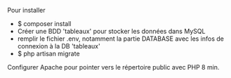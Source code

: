 Pour installer
- $ composer install
- Créer une BDD 'tableaux' pour stocker les données dans MySQL
- remplir le fichier .env, notamment la partie DATABASE avec les infos de connexion à la DB 'tableaux'
- $ php artisan migrate

Configurer Apache pour pointer vers le répertoire public avec PHP 8 min.
